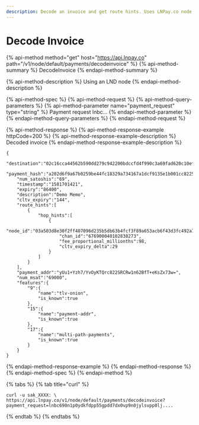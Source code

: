 ```yaml
---
description: Decode an invoice and get route hints. Uses LNPay.co node
---
```


# Decode Invoice

{% api-method method="get" host="https://api.lnpay.co" path="/v1/node/default/payments/decodeinvoice" %}
{% api-method-summary %}
DecodeInvoice
{% endapi-method-summary %}

{% api-method-description %}
Using an LND node
{% endapi-method-description %}

{% api-method-spec %}
{% api-method-request %}
{% api-method-query-parameters %}
{% api-method-parameter name="payment\_request" type="string" %}
Payment request lnbc...
{% endapi-method-parameter %}
{% endapi-method-query-parameters %}
{% endapi-method-request %}

{% api-method-response %}
{% api-method-response-example httpCode=200 %}
{% api-method-response-example-description %}
Decoded invoice
{% endapi-method-response-example-description %}

```
{
    "destination":"02c16cca44562b590dd279c942200bdccfd4f990c3a69fad620c10ef2f8228eaff",
    "payment_hash":"a202d6f9a67b0259be44fc18329a734167a1dcf9135e1b001cc8225d01be8f38",
    "num_satoshis":"69",
    "timestamp":"1581701421",
    "expiry":"86400",
    "description":"Demo Memo",
    "cltv_expiry":"144",
    "route_hints":[
        {
            "hop_hints":[
                {
                    "node_id":"03a503d8e30f2ff407096d235b5db63b4fcf3f89a653acb6f43d3fc492a7674019",
                    "chan_id":"676900040102838273",
                    "fee_proportional_millionths":98,
                    "cltv_expiry_delta":29
                }
            ]
        }
    ],
    "payment_addr":"yUu1+Yzh7/YvOyKTQrc822SRCRw1n62BfT+eKsZx73w=",
    "num_msat":"69000",
    "features":{
        "9":{
            "name":"tlv-onion",
            "is_known":true
        },
        "15":{
            "name":"payment-addr",
            "is_known":true
        },
        "17":{
            "name":"multi-path-payments",
            "is_known":true
        }
    }
}
```
{% endapi-method-response-example %}
{% endapi-method-response %}
{% endapi-method-spec %}
{% endapi-method %}

{% tabs %}
{% tab title="curl" %}
```text
curl -u sak_XXXX: \
https://api.lnpay.co/v1/node/default/payments/decodeinvoice?payment_request=lnbc690n1p0ydkfdpp55gpdd7dx0vp9n0jylsvpp0lj....
```
{% endtab %}
{% endtabs %}

